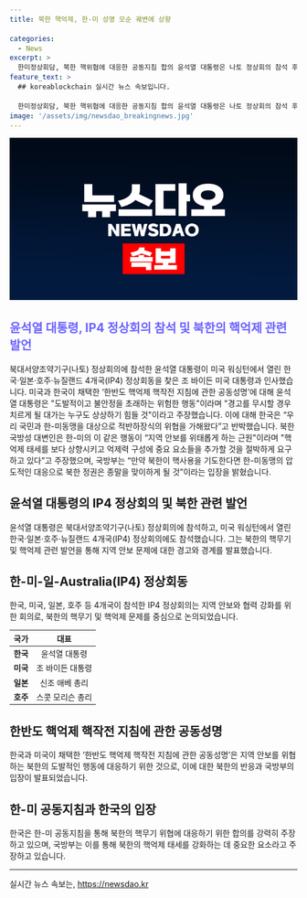 ```yaml
---
title: 북한 핵억제, 한-미 성명 모순 궤변에 상향

categories:
  - News
excerpt: >
  한미정상회담, 북한 핵위협에 대응한 공동지침 합의 윤석열 대통령은 나토 정상회의 참석 후 IP4 정상회동을 통해 미국 대통령과 만났다. 미국과 한국이 채택한 한반도 핵억제 핵작전 지침에 대해 북한의 도발적 행동을 비난했고, 북한 국방성은 이를 지역 안보를 위협하는 행동으로 판단하여 한미동맹의 핵억제 태세를 상향시키고 억제력을 강화해야 한다고 주장했다. 한국 국방부는 북한의 핵위협에 대비한 합의를 정당한 조치로 평가하며, 만약 북한이 핵사용을 시도하면 한미동맹의 압도적인 대응으로 북한 정권은 종말을 맞이하게 될 것이라고 강력히 경고했다.
feature_text: >
  ## koreablockchain 실시간 뉴스 속보입니다.

  한미정상회담, 북한 핵위협에 대응한 공동지침 합의 윤석열 대통령은 나토 정상회의 참석 후 IP4 정상회동을 통해 미국 대통령과 만났다. 미국과 한국이 채택한 한반도 핵억제 핵작전 지침에 대해 북한의 도발적 행동을 비난했고, 북한 국방성은 이를 지역 안보를 위협하는 행동으로 판단하여 한미동맹의 핵억제 태세를 상향시키고 억제력을 강화해야 한다고 주장했다. 한국 국방부는 북한의 핵위협에 대비한 합의를 정당한 조치로 평가하며, 만약 북한이 핵사용을 시도하면 한미동맹의 압도적인 대응으로 북한 정권은 종말을 맞이하게 될 것이라고 강력히 경고했다.
image: '/assets/img/newsdao_breakingnews.jpg'
---
```


<p><img src="/assets/img/newsdao_breakingnews.jpg" alt="koreablockchain 속보" /></p>

<h2><b><span style="color: #6c63ff;">윤석열 대통령, IP4 정상회의 참석 및 북한의 핵억제 관련 발언</span></b></h2>

<p data-ke-size="size16">북대서양조약기구(나토) 정상회의에 참석한 윤석열 대통령이 미국 워싱턴에서 열린 한국·일본·호주·뉴질랜드 4개국(IP4) 정상회동을 찾은 조 바이든 미국 대통령과 인사했습니다. 미국과 한국이 채택한 ‘한반도 핵억제 핵작전 지침에 관한 공동성명’에 대해 윤석열 대통령은 "도발적이고 불안정을 초래하는 위험한 행동"이라며 "경고를 무시할 경우 치르게 될 대가는 누구도 상상하기 힘들 것"이라고 주장했습니다. 이에 대해 한국은 “우리 국민과 한-미동맹을 대상으로 적반하장식의 위협을 가해왔다”고 반박했습니다. 북한 국방성 대변인은 한-미의 이 같은 행동이 “지역 안보를 위태롭게 하는 근원"이라며 "핵억제 태세를 보다 상향시키고 억제력 구성에 중요 요소들을 추가할 것을 절박하게 요구하고 있다”고 주장했으며, 국방부는 “만약 북한이 핵사용을 기도한다면 한-미동맹의 압도적인 대응으로 북한 정권은 종말을 맞이하게 될 것”이라는 입장을 밝혔습니다.</p>

<h2 data-ke-size="size26">윤석열 대통령의 IP4 정상회의 및 북한 관련 발언</h2>

<p data-ke-size="size16">윤석열 대통령은 북대서양조약기구(나토) 정상회의에 참석하고, 미국 워싱턴에서 열린 한국·일본·호주·뉴질랜드 4개국(IP4) 정상회의에도 참석했습니다. 그는 북한의 핵무기 및 핵억제 관련 발언을 통해 지역 안보 문제에 대한 경고와 경계를 발표했습니다.</p>

<h2 data-ke-size="size26">한-미-일-Australia(IP4) 정상회동</h2>

<p data-ke-size="size16">한국, 미국, 일본, 호주 등 4개국이 참석한 IP4 정상회의는 지역 안보와 협력 강화를 위한 회의로, 북한의 핵무기 및 핵억제 문제를 중심으로 논의되었습니다.</p>

<table>
    <thead>
        <tr>
            <th style="text-align: center;">국가</th>
            <th style="text-align: center;">대표</th>
        </tr>
    </thead>
    <tbody>
        <tr>
            <td style="text-align: center;"><b>한국</b></td>
            <td style="text-align: center;">윤석열 대통령</td>
        </tr>
        <tr>
            <td style="text-align: center;"><b>미국</b></td>
            <td style="text-align: center;">조 바이든 대통령</td>
        </tr>
        <tr>
            <td style="text-align: center;"><b>일본</b></td>
            <td style="text-align: center;">신조 애베 총리</td>
        </tr>
        <tr>
            <td style="text-align: center;"><b>호주</b></td>
            <td style="text-align: center;">스콧 모리슨 총리</td>
        </tr>
    </tbody>
</table>

<h2 data-ke-size="size26">한반도 핵억제 핵작전 지침에 관한 공동성명</h2>

<p data-ke-size="size16">한국과 미국이 채택한 ‘한반도 핵억제 핵작전 지침에 관한 공동성명’은 지역 안보를 위협하는 북한의 도발적인 행동에 대응하기 위한 것으로, 이에 대한 북한의 반응과 국방부의 입장이 발표되었습니다.</p>

<h2 data-ke-size="size26">한-미 공동지침과 한국의 입장</h2>

<p data-ke-size="size16">한국은 한-미 공동지침을 통해 북한의 핵무기 위협에 대응하기 위한 합의를 강력히 주장하고 있으며, 국방부는 이를 통해 북한의 핵억제 태세를 강화하는 데 중요한 요소라고 주장하고 있습니다.</p>

<hr>

<p data-ke-size="size16"></p>
실시간 뉴스 속보는, <a href="https://newsdao.kr" rel="dofollow">https://newsdao.kr</a>


